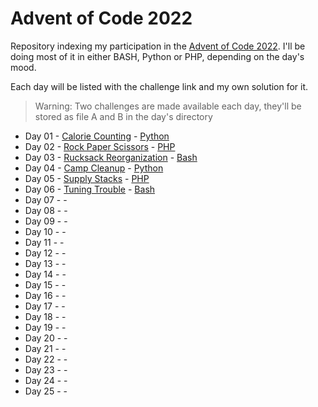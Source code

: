 # Advent of Code 2022
Repository indexing my participation in the [Advent of Code 2022](https://www.adventofcode.com/2022).
I'll be doing most of it in either BASH, Python or PHP, depending on the day's mood.

Each day will be listed with the challenge link and my own solution for it.

> Warning: Two challenges are made available each day, they'll be stored as file A and B in the day's directory

- Day 01 - [Calorie Counting](https://adventofcode.com/2022/day/1) - [Python](Day01/)
- Day 02 - [Rock Paper Scissors](https://adventofcode.com/2022/day/2) - [PHP](Day02/)
- Day 03 - [Rucksack Reorganization](https://adventofcode.com/2022/day/3) - [Bash](Day03/)
- Day 04 - [Camp Cleanup](https://adventofcode.com/2022/day/4) - [Python](Day04/)
- Day 05 - [Supply Stacks](https://adventofcode.com/2022/day/5) - [PHP](Day05/)
- Day 06 - [Tuning Trouble](https://adventofcode.com/2022/day/6) - [Bash](Day06/)
- Day 07 - [](https://adventofcode.com/2022/day/7) - [](Day07/)
- Day 08 - [](https://adventofcode.com/2022/day/8) - [](Day08/)
- Day 09 - [](https://adventofcode.com/2022/day/9) - [](Day09/)
- Day 10 - [](https://adventofcode.com/2022/day/10) - [](Day10/)
- Day 11 - [](https://adventofcode.com/2022/day/11) - [](Day11/)
- Day 12 - [](https://adventofcode.com/2022/day/12) - [](Day12/)
- Day 13 - [](https://adventofcode.com/2022/day/13) - [](Day13/)
- Day 14 - [](https://adventofcode.com/2022/day/14) - [](Day14/)
- Day 15 - [](https://adventofcode.com/2022/day/15) - [](Day15/)
- Day 16 - [](https://adventofcode.com/2022/day/16) - [](Day16/)
- Day 17 - [](https://adventofcode.com/2022/day/17) - [](Day17/)
- Day 18 - [](https://adventofcode.com/2022/day/18) - [](Day18/)
- Day 19 - [](https://adventofcode.com/2022/day/19) - [](Day19/)
- Day 20 - [](https://adventofcode.com/2022/day/20) - [](Day20/)
- Day 21 - [](https://adventofcode.com/2022/day/21) - [](Day21/)
- Day 22 - [](https://adventofcode.com/2022/day/22) - [](Day22/)
- Day 23 - [](https://adventofcode.com/2022/day/23) - [](Day23/)
- Day 24 - [](https://adventofcode.com/2022/day/24) - [](Day24/)
- Day 25 - [](https://adventofcode.com/2022/day/25) - [](Day25/)